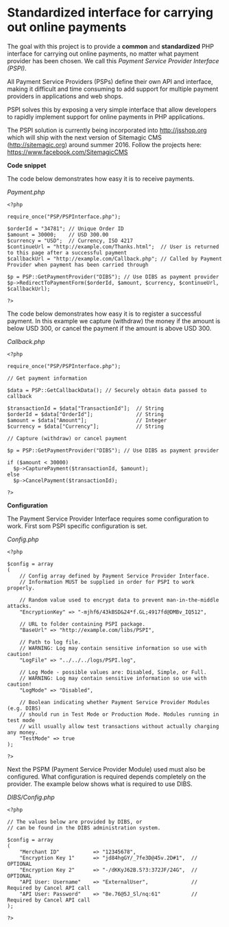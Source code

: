 # Standardized interface for carrying out online payments

The goal with this project is to provide a **common** and **standardized**
PHP interface for carrying out online payments, no matter what payment
provider has been chosen.
We call this *Payment Service Provider Interface (PSPI)*.

All Payment Service Providers (PSPs) define their own API and interface,
making it difficult and time consuming to add support for multiple payment
providers in applications and web shops.

PSPI solves this by exposing a very simple interface that allow developers
to rapidly implement support for online payments in PHP applications.

The PSPI solution is currently being incorporated into http://jsshop.org
which will ship with the next version of Sitemagic CMS (http://sitemagic.org)
around summer 2016. Follow the projects here: https://www.facebook.com/SitemagicCMS

**Code snippet**

The code below demonstrates how easy it is to receive payments.

*Payment.php*
```
<?php

require_once("PSP/PSPInterface.php");

$orderId = "34781"; // Unique Order ID
$amount = 30000;    // USD 300.00
$currency = "USD";  // Currency, ISO 4217
$continueUrl = "http://example.com/Thanks.html";  // User is returned to this page after a successful payment
$callbackUrl = "http://example.com/Callback.php"; // Called by Payment Provider when payment has been carried through

$p = PSP::GetPaymentProvider("DIBS"); // Use DIBS as payment provider
$p->RedirectToPaymentForm($orderId, $amount, $currency, $continueUrl, $callbackUrl);

?>
```

The code below demonstrates how easy it is to register a successful payment.
In this example we capture (withdraw) the money if the amount is below USD 300,
or cancel the payment if the amount is above USD 300.

*Callback.php*
```
<?php

require_once("PSP/PSPInterface.php");

// Get payment information

$data = PSP::GetCallbackData(); // Securely obtain data passed to callback

$transactionId = $data["TransactionId"];  // String
$orderId = $data["OrderId"];              // String
$amount = $data["Amount"];                // Integer
$currency = $data["Currency"];            // String

// Capture (withdraw) or cancel payment

$p = PSP::GetPaymentProvider("DIBS"); // Use DIBS as payment provider

if ($amount < 30000)
  $p->CapturePayment($transactionId, $amount);
else
  $p->CancelPayment($transactionId);

?>
```

**Configuration**

The Payment Service Provider Interface requires some configuration to work.
First som PSPI specific configuration is set.

*Config.php*
```
<?php

$config = array
(
	// Config array defined by Payment Service Provider Interface.
	// Information MUST be supplied in order for PSPI to work properly.
	
	// Random value used to encrypt data to prevent man-in-the-middle attacks.
	"EncryptionKey" => "-mjhf6/43kBSD&24*f.GL;4917fd@DMBv_IQ512",
	
	// URL to folder containing PSPI package.
	"BaseUrl" => "http://example.com/libs/PSPI",
	
	// Path to log file.
	// WARNING: Log may contain sensitive information so use with caution!
	"LogFile" => "../../../logs/PSPI.log",
	
	// Log Mode - possible values are: Disabled, Simple, or Full.
	// WARNING: Log may contain sensitive information so use with caution!
	"LogMode" => "Disabled",
	
	// Boolean indicating whether Payment Service Provider Modules (e.g. DIBS)
	// should run in Test Mode or Production Mode. Modules running in test mode
	// will usually allow test transactions without actually charging any money.
	"TestMode" => true
);

?>
```

Next the PSPM (Payment Service Provider Module) used must also be configured.
What configuration is required depends completely on the provider. The example
below shows what is required to use DIBS.

*DIBS/Config.php*
```
<?php

// The values below are provided by DIBS, or
// can be found in the DIBS administration system.

$config = array
(
	"Merchant ID"           => "12345678",
	"Encryption Key 1"      => "jd84hgGY/_7fe3D@45v.2D#1",  // OPTIONAL
	"Encryption Key 2"      => "-/dKKyJ62B.S?3:372JF/24G",  // OPTIONAL
	"API User: Username"    => "ExternalUser",              // Required by Cancel API call
	"API User: Password"    => "8e.76@5J_Sl/nq:61"          // Required by Cancel API call
);

?>
```
